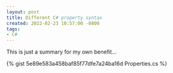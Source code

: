 ```yaml
---
layout: post
title: Different C# property syntax
created: 2022-02-23 10:57:00 -0800
tags:
- C#
---
```

This is just a summary for my own benefit...

{% gist 5e89e583a458baf85f77dfe7a24ba16d Properties.cs %}
